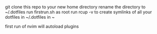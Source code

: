 git clone this repo to your new home directory
rename the directory to ~/.dotfiles
run firstrun.sh as root
run rcup -v to create symlinks of all your dotfiles in ~/.dotfiles in ~

first run of nvim will autoload plugins


